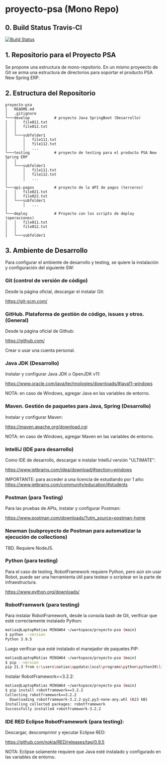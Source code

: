 # proyecto-psa (Mono Repo)

## 0. Build Status Travis-CI
[![Build Status](https://app.travis-ci.com/matiaspakua/proyecto-psa.svg?branch=main)](https://app.travis-ci.com/matiaspakua/proyecto-psa)

## 1. Repositorio para el Proyecto PSA

Se propone una estructura de mono-repsitorio. En un mismo proyeecto de Git se arma una estructura de directorios para soportar el producto PSA New Spring ERP.

## 2. Estructura del Repositorio

```shell
proyecto-psa
│   README.md
│   .gitignore
└───develop           # proyecto Java SpringBoot (Desarrollo)
│   │   file011.txt
│   │   file012.txt
│   │
│   └───subfolder1
│       │   file111.txt
│       │   file112.txt
│       │   ...
└───testing           # proyecto de testing para el producto PSA New Spring ERP
│   │
│   └───subfolder1
│       │   file111.txt
│       │   file112.txt
│       │   ...
│
└───api-pagos         # proyecto de la API de pagos (terceros)
│   │   file021.txt
│   │   file022.txt
│   └───subfolder1
│       │   ...
│
└───deploy            # Proyecto con los scripts de deploy (operaciones)
│   │   file011.txt
│   │   file012.txt
│   │
│   └───subfolder1
```

## 3. Ambiente de Desarrollo

Para configurar el ambiente de desarrollo y testing, se quiere la instalación y configuración del siguiente SW:

### Git (control de versión de código)

Desde la página oficial, descargar el instalar Git:

https://git-scm.com/

### GitHub. Plataforma de gestión de código, issues y otros. (General)

Desde la página oficial de Github:

https://github.com/

Crear o usar una cuenta personal.

### Java JDK (Desarrollo)

Instalar y configurar Java JDK o OpenJDK v11:

https://www.oracle.com/java/technologies/downloads/#java11-windows

NOTA: en caso de Windows, agregar Java en las variables de entorno.

### Maven. Gestión de paquetes para Java, Spring (Desarrollo)

Instalar y configurar Maven:

https://maven.apache.org/download.cgi

NOTA: en caso de Windows, agregar Maven en las variables de entorno.

### IntelliJ (IDE para desarrollo)

Como IDE de desarrollo, descargar e instalar IntelliJ versión "ULTIMATE":

https://www.jetbrains.com/idea/download/#section=windows

IMPORTANTE: para acceder a una licencia de estudiando por 1 año: https://www.jetbrains.com/community/education/#students


### Postman (para Testing)

Para las pruebas de APIs, instalar y configurar Postman:

https://www.postman.com/downloads/?utm_source=postman-home

### Newman (subproyecto de Postman para automatizar la ejecución de collections)

TBD. Requiere NodeJS.

### Python (para testing)

Para el caso de testing, RobotFramework requiere Python, pero aún sin usar Robot, puede ser una herramienta útil para testear o scriptear en la parte de infraestructura.

https://www.python.org/downloads/

### RobotFramwork (para testing)

Para instalar RobotFramework, desde la consola bash de Git, verificar que esté correctamente instalado Python:

```bash
matias@LaptopMatias MINGW64 ~/workspace/proyecto-psa (main)
$ python --version
Python 3.9.5
```

Luego verificar que esté instalado el manejador de paquetes PIP:

```bash
matias@LaptopMatias MINGW64 ~/workspace/proyecto-psa (main)
$ pip --version
pip 21.3 from c:\users\matias\appdata\local\programs\python\python39\lib\site-packages\pip (python 3.9)
```

Instalar RobotFramework==3.2.2:

```bash
matias@LaptopMatias MINGW64 ~/workspace/proyecto-psa (main)
$ pip install robotframework==3.2.2
Collecting robotframework==3.2.2
  Downloading robotframework-3.2.2-py2.py3-none-any.whl (623 kB)
Installing collected packages: robotframework
Successfully installed robotframework-3.2.2
```

### IDE RED Eclipse RobotFramework (para testing):

Descargar, descomprimir y ejecutar Eclipse RED:

https://github.com/nokia/RED/releases/tag/0.9.5

NOTA: Eclipse solamente requiere que Java esté instalado y configurado en las variables de entorno.
